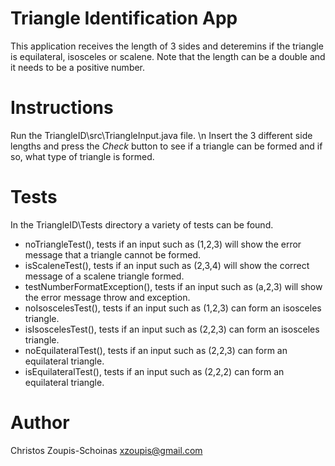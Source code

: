 # Triangle Identification App

This application receives the length of 3 sides and deteremins if the triangle is equilateral, isosceles or scalene.
Note that the length can be a double and it needs to be a positive number.


# Instructions

Run the TriangleID\src\TriangleInput.java file.
\n Insert the 3 different side lengths and press the *Check* button to see if a triangle can be formed and if so, what type of triangle is formed.

# Tests

In the TriangleID\Tests directory a variety of tests can be found.

* noTriangleTest(), tests if an input such as (1,2,3) will show the error message that a triangle cannot be formed.
* isScaleneTest(), tests if an input such as (2,3,4) will show the correct message of a scalene triangle formed.
* testNumberFormatException(), tests if an input such as (a,2,3) will show the error message throw and exception.
* noIsoscelesTest(), tests if an input such as (1,2,3) can form an isosceles triangle.
* isIsoscelesTest(), tests if an input such as (2,2,3) can form an isosceles triangle.
* noEquilateralTest(), tests if an input such as (2,2,3) can form an equilateral triangle.
* isEquilateralTest(), tests if an input such as (2,2,2) can form an equilateral triangle.

# Author

Christos Zoupis-Schoinas xzoupis@gmail.com
